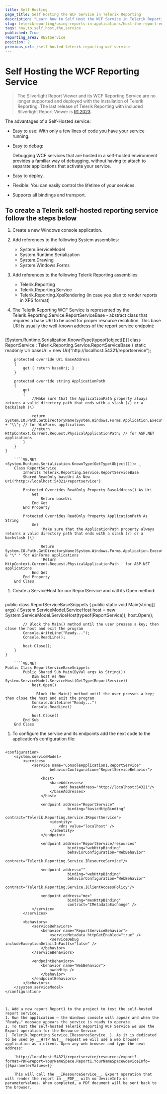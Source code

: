 ```yaml
---
title: Self Hosting
page_title: Self Hosting the WCF Service in Telerik Reporting
description: "Learn how to Self Host the WCF Service in Telerik Reporting."
slug: telerikreporting/using-reports-in-applications/host-the-report-engine-remotely/telerik-reporting-wcf-service/how-to-self-host-the-service
tags: how,to,self,host,the,service
published: True
reporting_area: RESTService
position: 2
previous_url: /self-hosted-telerik-reporting-wcf-service
---
```


# Self Hosting the WCF Reporting Service

> The Silverlight Report Viewer and its WCF Reporting Service are no longer supported and deployed with the installation of Telerik Reporting. The last release of Telerik Reporting with included Silverlight Report Viewer is [R1 2023](https://www.telerik.com/support/whats-new/reporting/release-history/progress-telerik-reporting-r1-2023-17-0-23-118).

The advantages of a Self-Hosted service:

* Easy to use: With only a few lines of code you have your service running.
* Easy to debug:

	Debugging WCF services that are hosted in a self-hosted environment provides a familiar way of debugging, without having to attach to separate applications that activate your service.

* Easy to deploy.
* Flexible: You can easily control the lifetime of your services.
* Supports all bindings and transport.

## To create a Telerik self-hosted reporting service follow the steps below

1. Create a new Windows console application.
1. Add references to the following System assemblies:

	+ System.ServiceModel
	+ System.Runtime.Serialization
	+ System.Drawing
	+ System.Windows.Forms

1. Add references to the following Telerik Reporting assemblies:

	+ Telerik.Reporting
	+ Telerik.Reporting.Service
	+ Telerik.Reporting.XpsRendering (in case you plan to render reports in XPS format)

1. The Telerik Reporting WCF Service is represented by the Telerik.Reporting.Service.ReportServiceBase - abstract class that requires a base URI to be used for proper resource resolution. This base URI is usually the well-known address of the report service endpoint:

	````C#
[System.Runtime.Serialization.KnownType(typeof(object[]))]
	class ReportService : Telerik.Reporting.Service.ReportServiceBase
	{
		static readonly Uri baseUri = new Uri("http://localhost:54321/reportservice");

		protected override Uri BaseAddress
		{
			get { return baseUri; }
		}

		protected override string ApplicationPath
		{
			get
			{
				//Make sure that the ApplicationPath property always returns a valid directory path that ends with a slash (/) or a backslash (\)

				return System.IO.Path.GetDirectoryName(System.Windows.Forms.Application.ExecutablePath) + "\\"; // for WinForms applications
				//return HttpContext.Current.Request.PhysicalApplicationPath; // for ASP.NET applications
			}
		}
	}
````
	````VB.NET
<System.Runtime.Serialization.KnownType(GetType(Object()))> _
	Class ReportService
		Inherits Telerik.Reporting.Service.ReportServiceBase
		Shared ReadOnly baseUri As New Uri("http://localhost:54321/reportservice")

		Protected Overrides ReadOnly Property BaseAddress() As Uri
			Get
				Return baseUri
			End Get
		End Property

		Protected Overrides ReadOnly Property ApplicationPath As String
			Get
				'Make sure that the ApplicationPath property always returns a valid directory path that ends with a slash (/) or a backslash (\)

				Return System.IO.Path.GetDirectoryName(System.Windows.Forms.Application.ExecutablePath) & "\" ' for WinForms applications
				'Return HttpContext.Current.Request.PhysicalApplicationPath ' for ASP.NET applications
			End Get
		End Property
	End Class
````


1. Create a ServiceHost for our ReportService and call its Open method:

	````C#
public class ReportServiceBaseSnippets
	{
		public static void Main(string[] args)
		{
			System.ServiceModel.ServiceHost host = new System.ServiceModel.ServiceHost(typeof(ReportService));
			host.Open();

			// Block the Main() method until the user presses a key; then close the host and exit the program
			Console.WriteLine("Ready...");
			Console.ReadLine();

			host.Close();
		}
	}
````
	````VB.NET
Public Class ReportServiceBaseSnippets
		Public Shared Sub Main(ByVal args As String())
			Dim host As New System.ServiceModel.ServiceHost(GetType(ReportService))
			host.Open()

			' Block the Main() method until the user presses a key; then close the host and exit the program
			Console.WriteLine("Ready...")
			Console.ReadLine()

			host.Close()
		End Sub
	End Class
````


1. To configure the service and its endpoints add the next code to the application’s configuration file:

	````XML
<?xml version="1.0" encoding="utf-8" ?>
	<configuration>
		<system.serviceModel>
			<services>
				<service name="ConsoleApplication1.ReportService"
						behaviorConfiguration="ReportServiceBehavior">

					<host>
						<baseAddresses>
							<add baseAddress="http://localhost:54321"/>
						</baseAddresses>
					</host>

					<endpoint address="ReportService"
								binding="basicHttpBinding"
								contract="Telerik.Reporting.Service.IReportService">
						<identity>
							<dns value="localhost" />
						</identity>
					</endpoint>

					<endpoint address="ReportService/resources"
								binding="webHttpBinding"
								behaviorConfiguration="WebBehavior"
								contract="Telerik.Reporting.Service.IResourceService"/>

					<endpoint address=""
								binding="webHttpBinding"
								behaviorConfiguration="WebBehavior"
								contract="Telerik.Reporting.Service.IClientAccessPolicy"/>

					<endpoint address="mex"
								binding="mexHttpBinding"
								contract="IMetadataExchange" />
				</service>
			</services>

			<behaviors>
				<serviceBehaviors>
					<behavior name="ReportServiceBehavior">
						<serviceMetadata httpGetEnabled="true" />
						<serviceDebug includeExceptionDetailInFaults="false" />
					</behavior>
				</serviceBehaviors>

				<endpointBehaviors>
					<behavior name="WebBehavior">
						<webHttp />
					</behavior>
				</endpointBehaviors>
			</behaviors>
		</system.serviceModel>
	</configuration>
````


1. Add a new report Report1 to the project to test the self-hosted report service.
1. Run the application – the Windows console will appear and when the "Ready…" message appears the service is ready to operate.
1. To test the self-hosted Telerik Reporting WCF Service we use the Export operation for the Resource Service (__Telerik.Reporting.Service.IResourceService__). As it is dedicated to be used by __HTTP GET__ request we will use a web browser application as a client. Open any web browser and type the next address:

	`http://localhost:54321/reportservice/resources/export?format=PDF&report=YourNameSpace.Report1,YourNameSpace&deviceInfo={}&parameterValues={}`

	This will call the __IResourceService__. Export operation that will render the report in __PDF__ with no deviceInfo or parameterValues. When completed, a PDF document will be sent back to the browser.
